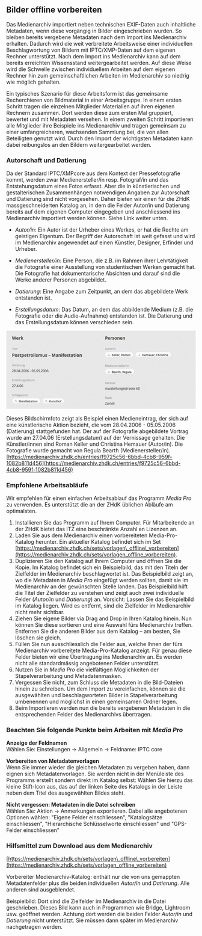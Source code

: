 ## Bilder offline vorbereiten

Das Medienarchiv importiert neben technischen EXIF-Daten auch inhaltliche Metadaten, wenn diese vorgängig in Bilder eingeschrieben wurden. So bleiben bereits vergebene Metadaten nach dem Import ins Medienarchiv erhalten. Dadurch wird die weit verbreitete Arbeitsweise einer individuellen Beschlagwortung von Bildern mit IPTC/XMP-Daten auf dem eigenen Rechner unterstützt. Nach dem Import ins Medienarchiv kann auf dem bereits erreichten Wissensstand weitergearbeitet werden. Auf diese Weise wird die Schwelle zwischen individuellem Arbeiten auf dem eigenen Rechner hin zum gemeinschaftlichen Arbeiten im Medienarchiv so niedrig wie möglich gehalten.

Ein typisches Szenario für diese Arbeitsform ist das gemeinsame Recherchieren von Bildmaterial in einer Arbeitsgruppe. In einem ersten Schritt tragen die einzelnen Mitglieder Materialien auf ihren eigenen Rechnern zusammen. Dort werden diese zum ersten Mal gruppiert, bewertet und mit Metadaten versehen. In einem zweiten Schritt importieren alle Mitglieder ihre Beispiele ins Medienarchiv und tragen gemeinsam zu einer umfangreicheren, wachsenden Sammlung bei, die von allen Beteiligten genutzt wird. Durch den Import der wichtigsten Metadaten kann dabei reibungslos an den Bildern weitergearbeitet werden.

### Autorschaft und Datierung

Da der Standard IPTC/XMPcore aus dem Kontext der Pressefotografie kommt, werden zwar Medienersteller/in resp. Fotograf/in und das Entstehungsdatum eines Fotos erfasst. Aber die in künstlerischen und gestalterischen Zusammenhängen notwendigen Angaben zur Autorschaft und Datierung sind nicht vorgesehen. Daher bieten wir einen für die ZHdK massgeschneiderten Katalog an, in dem die Felder Autor/in und Datierung bereits auf dem eigenen Computer eingegeben und anschliessend ins Medienarchiv importiert werden können. Siehe Link weiter unten.

* _Autor/in_: Ein Autor ist der Urheber eines Werkes, er hat die Rechte am geistigen Eigentum. Der Begriff der Autorschaft ist weit gefasst und wird im Medienarchiv angewendet auf einen Künstler, Designer, Erfinder und Urheber.

* _Medienersteller/in_: Eine Person, die z.B. im Rahmen ihrer Lehrtätigkeit die Fotografie einer Ausstellung von studentischen Werken gemacht hat. Die Fotografie hat dokumentarische Absichten und darauf sind die Werke anderer Personen abgebildet.

* _Datierung_: Eine Angabe zum Zeitpunkt, an dem das abgebildete Werk entstanden ist.

* _Erstellungsdatum_: Das Datum, an dem das abbildende Medium \(z.B. die Fotografie oder die Audio-Aufnahme\) entstanden ist. Die Datierung und das Erstellungsdatum können verschieden sein.

[![Beispiel](/assets/prepare-example.jpg "Beispiel")](/assets/prepare-example.png)

Dieses Bildschirmfoto zeigt als Beispiel einen Medieneintrag, der sich auf eine künstlerische Aktion bezieht, die vom 28.04.2006 - 05.05.2006 \(Datierung\) stattgefunden hat. Der auf der Fotografie abgebildete Vortrag wurde am 27.04.06 \(Erstellungsdatum\) auf der Vernissage gehalten. Die Künstler/innen sind Roman Keller und Christina Hemauer \(Autor/in\). Die Fotografie wurde gemacht von Regula Bearth \(Medienersteller/in\).  
[https://medienarchiv.zhdk.ch/entries/f9725c56-6bbd-4cb8-959f-1082b811d456](https://medienarchiv.zhdk.ch/entries/f9725c56-6bbd-4cb8-959f-1082b811d456)

### Empfohlene Arbeitsabläufe

Wir empfehlen für einen einfachen Arbeitsablauf das Programm _Media Pro_ zu verwenden. Es unterstützt die an der ZHdK üblichen Abläufe am optimalsten.

1. Installieren Sie das Programm auf Ihrem Computer. Für Mitarbeitende an der ZHdK bietet das ITZ eine beschränkte Anzahl an Lizenzen an.
2. Laden Sie aus dem Medienarchiv einen vorbereiteten Media-Pro-Katalog herunter. Ein aktueller Katalog befindet sich im Set [https://medienarchiv.zhdk.ch/sets/vorlagen\_offline\_vorbereiten](https://medienarchiv.zhdk.ch/sets/vorlagen_offline_vorbereiten).
3. Duplizieren Sie den Katalog auf Ihrem Computer und öffnen Sie die Kopie. Im Katalog befindet sich ein Beispielbild, das mit den Titeln der Zielfelder im Medienarchiv beschlagwortet ist. Das Beispielbild zeigt an, wo die Metadaten in _Media Pro_ eingefügt werden sollten, damit sie im Medienarchiv an der gewünschten Stelle landen. Das Beispielbild hilft die Titel der Zielfelder zu verstehen und zeigt auch zwei individuelle Felder \(_Autor/in_ und _Datierung_\) an. Vorsicht: Lassen Sie das Beispielbild im Katalog liegen. Wird es entfernt, sind die Zielfelder im Medienarchiv nicht mehr sichtbar.
4. Ziehen Sie eigene Bilder via Drag and Drop in Ihren Katalog hinein. Nun können Sie diese sortieren und eine Auswahl fürs Medienarchiv treffen. Entfernen Sie die anderen Bilder aus dem Katalog – am besten, Sie löschen sie gleich.
5. Füllen Sie nun ausschliesslich die Felder aus, welche Ihnen der fürs Medienarchiv vorbereitete Media-Pro-Katalog anzeigt. Für genau diese Felder bieten wir eine Übertragung ins Medienarchiv an. Es werden nicht alle standardmässig angebotenen Felder unterstützt.
6. Nutzen Sie in _Media Pro_ die vielfältigen Möglichkeiten der Stapelverarbeitung und Metadatenmasken.
7. Vergessen Sie nicht, zum Schluss die Metadaten in die Bild-Dateien hinein zu schreiben. Um dem Import zu vereinfachen, können sie die ausgewählten und beschlagworteten Bilder in Stapelverarbeitung umbenennen und möglichst in einen gemeinsamen Ordner legen.
8. Beim Importieren werden nun die bereits vergebenen Metadaten in die entsprechenden Felder des Medienarchivs übertragen.

### Beachten Sie folgende Punkte beim Arbeiten mit _Media Pro_

**Anzeige der Feldnamen**  
Wählen Sie: Einstellungen -&gt; Allgemein -&gt; Feldname: IPTC core

**Vorbereiten von Metadatenvorlagen**  
Wenn Sie immer wieder die gleichen Metadaten zu vergeben haben, dann eignen sich Metadatenvorlagen. Sie werden nicht in der Menüleiste des Programms erstellt sondern direkt im Katalog selbst: Wählen Sie hierzu das kleine Stift-Icon aus, das auf der linken Seite des Katalogs in der Leiste neben dem Titel des ausgewählten Bildes steht.

**Nicht vergessen: Metadaten in die Datei schreiben**  
Wählen Sie: Aktion -&gt; Anmerkungen exportieren. Dabei alle angebotenen Optionen wählen: "Eigene Felder einschliessen", "Katalogsätze einschliessen", "Hierarchische Schlüsselworte einschliessen" und "GPS-Felder einschliessen"

### Hilfsmittel zum Download aus dem Medienarchiv

[https://medienarchiv.zhdk.ch/sets/vorlagen\_offline\_vorbereiten](https://medienarchiv.zhdk.ch/sets/vorlagen_offline_vorbereiten)

Vorbereiter Medienarchiv-Katalog: enthält nur die von uns gemappten Metadatenfelder plus die beiden individuellen _Autor/in_ und _Datierung_. Alle anderen sind ausgeblendet.

Beispielbild: Dort sind die Zielfelder im Medienarchiv in die Datei geschrieben. Dieses Bild kann auch in Programmen wie Bridge, Lightroom usw. geöffnet werden. Achtung dort werden die beiden Felder _Autor/in_ und _Datierung_ nicht unterstützt. Sie müssen dann später im Medienarchiv nachgetragen werden.

